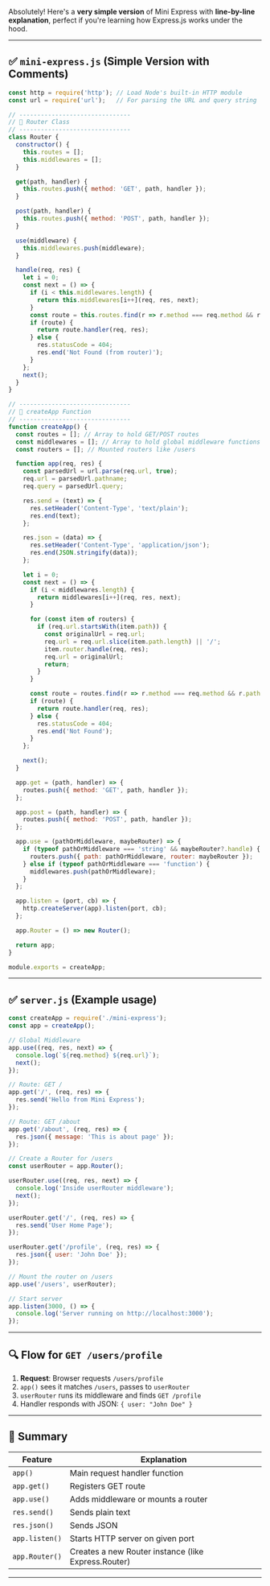 Absolutely! Here's a **very simple version** of Mini Express with **line-by-line explanation**, perfect if you're learning how Express.js works under the hood.

---

## ✅ `mini-express.js` (Simple Version with Comments)

```js
const http = require('http'); // Load Node's built-in HTTP module
const url = require('url');   // For parsing the URL and query string

// -------------------------------
// 🔧 Router Class
// -------------------------------
class Router {
  constructor() {
    this.routes = [];
    this.middlewares = [];
  }

  get(path, handler) {
    this.routes.push({ method: 'GET', path, handler });
  }

  post(path, handler) {
    this.routes.push({ method: 'POST', path, handler });
  }

  use(middleware) {
    this.middlewares.push(middleware);
  }

  handle(req, res) {
    let i = 0;
    const next = () => {
      if (i < this.middlewares.length) {
        return this.middlewares[i++](req, res, next);
      }
      const route = this.routes.find(r => r.method === req.method && r.path === req.url);
      if (route) {
        return route.handler(req, res);
      } else {
        res.statusCode = 404;
        res.end('Not Found (from router)');
      }
    };
    next();
  }
}

// -------------------------------
// 🧠 createApp Function
// -------------------------------
function createApp() {
  const routes = []; // Array to hold GET/POST routes
  const middlewares = []; // Array to hold global middleware functions
  const routers = []; // Mounted routers like /users

  function app(req, res) {
    const parsedUrl = url.parse(req.url, true);
    req.url = parsedUrl.pathname;
    req.query = parsedUrl.query;

    res.send = (text) => {
      res.setHeader('Content-Type', 'text/plain');
      res.end(text);
    };

    res.json = (data) => {
      res.setHeader('Content-Type', 'application/json');
      res.end(JSON.stringify(data));
    };

    let i = 0;
    const next = () => {
      if (i < middlewares.length) {
        return middlewares[i++](req, res, next);
      }

      for (const item of routers) {
        if (req.url.startsWith(item.path)) {
          const originalUrl = req.url;
          req.url = req.url.slice(item.path.length) || '/';
          item.router.handle(req, res);
          req.url = originalUrl;
          return;
        }
      }

      const route = routes.find(r => r.method === req.method && r.path === req.url);
      if (route) {
        return route.handler(req, res);
      } else {
        res.statusCode = 404;
        res.end('Not Found');
      }
    };

    next();
  }

  app.get = (path, handler) => {
    routes.push({ method: 'GET', path, handler });
  };

  app.post = (path, handler) => {
    routes.push({ method: 'POST', path, handler });
  };

  app.use = (pathOrMiddleware, maybeRouter) => {
    if (typeof pathOrMiddleware === 'string' && maybeRouter?.handle) {
      routers.push({ path: pathOrMiddleware, router: maybeRouter });
    } else if (typeof pathOrMiddleware === 'function') {
      middlewares.push(pathOrMiddleware);
    }
  };

  app.listen = (port, cb) => {
    http.createServer(app).listen(port, cb);
  };

  app.Router = () => new Router();

  return app;
}

module.exports = createApp;
```

---

## ✅ `server.js` (Example usage)

```js
const createApp = require('./mini-express');
const app = createApp();

// Global Middleware
app.use((req, res, next) => {
  console.log(`${req.method} ${req.url}`);
  next();
});

// Route: GET /
app.get('/', (req, res) => {
  res.send('Hello from Mini Express');
});

// Route: GET /about
app.get('/about', (req, res) => {
  res.json({ message: 'This is about page' });
});

// Create a Router for /users
const userRouter = app.Router();

userRouter.use((req, res, next) => {
  console.log('Inside userRouter middleware');
  next();
});

userRouter.get('/', (req, res) => {
  res.send('User Home Page');
});

userRouter.get('/profile', (req, res) => {
  res.json({ user: 'John Doe' });
});

// Mount the router on /users
app.use('/users', userRouter);

// Start server
app.listen(3000, () => {
  console.log('Server running on http://localhost:3000');
});
```

---

## 🔍 Flow for `GET /users/profile`

1. **Request**: Browser requests `/users/profile`
2. `app()` sees it matches `/users`, passes to `userRouter`
3. `userRouter` runs its middleware and finds `GET /profile`
4. Handler responds with JSON: `{ user: "John Doe" }`

---

## 🧠 Summary

| Feature        | Explanation                                         |
| -------------- | --------------------------------------------------- |
| `app()`        | Main request handler function                       |
| `app.get()`    | Registers GET route                                 |
| `app.use()`    | Adds middleware or mounts a router                  |
| `res.send()`   | Sends plain text                                    |
| `res.json()`   | Sends JSON                                          |
| `app.listen()` | Starts HTTP server on given port                    |
| `app.Router()` | Creates a new Router instance (like Express.Router) |

---
